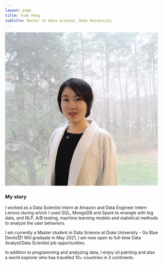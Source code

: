 ```yaml
---
layout: page
title: Yuan Feng
subtitle: Master of Data Science, Duke University
---
```


![Yuan](https://raw.githubusercontent.com/yuanfeng2/yuanfeng2.github.io/master/assets/img/600.jpg)

### My story

I worked as a Data Scientist intern at Amazon and Data Engineer Intern Lenovo during which I used SQL, MongoDB and Spark to wrangle with big data, and NLP, A/B testing, machine learning models and statistical methods to analyze the user behaviors.

I am currently a Master student in Data Science at Duke University - Go Blue Devils😈! Will graduate in May 2021, I am now open to full-time Data Analyst/Data Scientist job opportunities.

In addition to programming and analyzing data, I enjoy oil painting and also a world explorer who has travelled 10+ countries in 3 continents.
